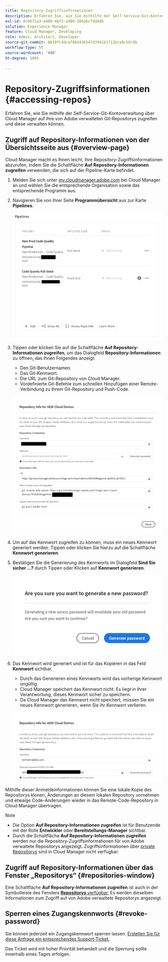```yaml
---
title: Repository-Zugriffsinformationen
description: Erfahren Sie, wie Sie mithilfe der Self-Service-Git-Kontoverwaltung über Cloud Manager auf Ihre von Adobe verwalteten Git-Repositorys zugreifen und diese verwalten können.
exl-id: 0c0671a3-e400-46f3-ad86-166a6cfdd44b
solution: Experience Manager
feature: Cloud Manager, Developing
role: Admin, Architect, Developer
source-git-commit: 0b39fc4dcaf86d436547d3941b1f12bca8c5bc9b
workflow-type: ht
source-wordcount: '400'
ht-degree: 100%

---
```



# Repository-Zugriffsinformationen {#accessing-repos}

Erfahren Sie, wie Sie mithilfe der Self-Service-Git-Kontoverwaltung über Cloud Manager auf Ihre von Adobe verwalteten Git-Repositorys zugreifen und diese verwalten können.

## Zugriff auf Repository-Informationen von der Übersichtsseite aus {#overview-page}

Cloud Manager macht es Ihnen leicht, Ihre Repository-Zugriffsinformationen abzurufen, indem Sie die Schaltfläche **Auf Repository-Informationen zugreifen** verwenden, die sich auf der Pipeline-Karte befindet.

1. Melden Sie sich unter [my.cloudmanager.adobe.com](https://my.cloudmanager.adobe.com/) bei Cloud Manager an und wählen Sie die entsprechende Organisation sowie das entsprechende Programm aus.

1. Navigieren Sie von Ihrer Seite **Programmübersicht** aus zur Karte **Pipelines**.

   ![Schaltfläche „Auf Repository-Informationen zugreifen“ auf der Karte „Umgebungen“](assets/pipelines-card.png)

1. Tippen oder klicken Sie auf die Schaltfläche **Auf Repository-Informationen zugreifen**, um das Dialogfeld **Repository-Informationen** zu öffnen, das Ihnen Folgendes anzeigt:

   * Den Git-Benutzernamen.
   * Das Git-Kennwort.
   * Die URL zum Git-Repository von Cloud Manager.
   * Vordefinierte Git-Befehle zum schnellen Hinzufügen einer Remote-Verbindung zu Ihrem Git-Repository und Push-Code.

   ![Fenster „Repository-Informationen“](assets/repository-info.png)

1. Um auf das Kennwort zugreifen zu können, muss ein neues Kennwort generiert werden. Tippen oder klicken Sie hierzu auf die Schaltfläche **Kennwort generieren**.

1. Bestätigen Sie die Generierung des Kennworts im Dialogfeld **Sind Sie sicher …?** durch Tippen oder Klicken auf **Kennwort generieren**.

   ![Kennwortgenerierung bestätigen](assets/confirm-password-generation.png)

1. Das Kennwort wird generiert und ist für das Kopieren in das Feld **Kennwort** sichtbar.

   * Durch das Generieren eines Kennworts wird das vorherige Kennwort ungültig.
   * Cloud Manager speichert das Kennwort nicht. Es liegt in Ihrer Verantwortung, dieses Kennwort sicher zu speichern.
   * Da Cloud Manager das Kennwort nicht speichert, müssen Sie ein neues Kennwort generieren, wenn Sie ihr Kennwort verlieren.

   ![Beispiel eines generierten Kennworts](assets/generated-password.png)

Mithilfe dieser Anmeldeinformationen können Sie eine lokale Kopie des Repositorys klonen, Änderungen an diesem lokalen Repository vornehmen und etwaige Code-Änderungen wieder in das Remote-Code-Repository in Cloud Manager übertragen.

>[!NOTE]
>
>* Die Option **Auf Repository-Informationen zugreifen** ist für Benutzende mit der Rolle **Entwickler** oder **Bereitstellungs-Manager** sichtbar.
>* Durch die Schaltfläche **Auf Repository-Informationen zugreifen** werden nur die Repository-Zugriffsinformationen für von Adobe verwaltete Repositorys angezeigt. Zugriffsinformationen über [private Repositorys](private-repositories.md) sind in Cloud Manager nicht verfügbar.

## Zugriff auf Repository-Informationen über das Fenster „Repositorys“ {#repositories-window}

Eine Schaltfläche **Auf Repository-Informationen zugreifen** ist auch in der Symbolleiste des Fensters [**Repositorys** verfügbar.](managing-repositories.md) Es werden dieselben Informationen zum Zugriff auf von Adobe verwaltete Repositorys angezeigt.

## Sperren eines Zugangskennworts {#revoke-password}

Sie können jederzeit ein Zugangskennwort sperren lassen. [Erstellen Sie für diese Anfrage ein entsprechendes Support-Ticket.](https://experienceleague.adobe.com/?lang=de?support-solution=Experience+Manager&amp;support-tab=home#support)

Das Ticket wird mit hoher Priorität behandelt und die Sperrung sollte innerhalb eines Tages erfolgen.
